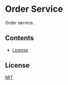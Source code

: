 # Order Service

Order service.

## Contents

- [License](#License)

## License

[MIT](https://www.mit-license.org/)
